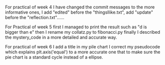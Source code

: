 For practical of week 4
I have changed the commit messages to the more informative ones, I add "edited" before the "thingsIlike.txt", add "update" before the "reflection.txt"......

For Practical of week 5
first I managed to print the result such as "d is bigger than e"
then I rename my collatz.py to fibonacci.py
finally I described the mystery_code in a more detailed and accurate way.

For practical of week 6
I add a title in my pile chart
I correct my pseudocode which explains plt.axis('equal') to a more accurate one that to make sure the pie chart is a standard cycle instead of a ellipse.
